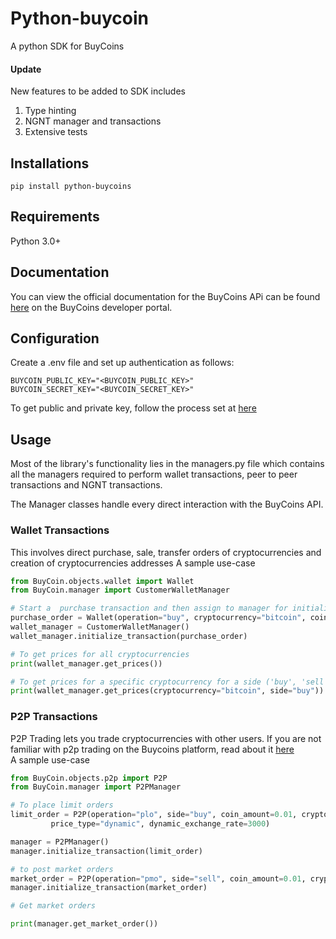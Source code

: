 # Python-buycoin

A python SDK for BuyCoins
#### Update
New features to be added to SDK includes
1. Type hinting
2. NGNT manager and transactions
3. Extensive tests

## Installations
```shell
pip install python-buycoins
```
## Requirements
Python 3.0+

## Documentation
You can view the official documentation for the BuyCoins APi can be found [here](https://https//developers.buycoins.africa/) on the BuyCoins developer portal.


## Configuration
Create a .env file and set up authentication as follows:
```
BUYCOIN_PUBLIC_KEY="<BUYCOIN_PUBLIC_KEY>"
BUYCOIN_SECRET_KEY="<BUYCOIN_SECRET_KEY>"
```
To get public and private key, follow the process set at [here](https://developers.buycoins.africa/#how-do-i-get-access)

## Usage
Most of the library's functionality lies in the managers.py file which contains all the managers required to perform wallet transactions, peer to peer transactions and NGNT transactions.

The Manager classes handle every direct interaction with the BuyCoins API.

### Wallet Transactions
This involves direct purchase, sale, transfer orders of cryptocurrencies and creation of cryptocurrencies addresses
A sample use-case

```Python
from BuyCoin.objects.wallet import Wallet
from BuyCoin.manager import CustomerWalletManager

# Start a  purchase transaction and then assign to manager for initialization
purchase_order = Wallet(operation="buy", cryptocurrency="bitcoin", coin_amount=0.01)
wallet_manager = CustomerWalletManager()
wallet_manager.initialize_transaction(purchase_order)

# To get prices for all cryptocurrencies
print(wallet_manager.get_prices())

# To get prices for a specific cryptocurrency for a side ('buy', 'sell')
print(wallet_manager.get_prices(cryptocurrency="bitcoin", side="buy"))
```

### P2P Transactions
P2P Trading lets you trade cryptocurrencies with other users. If you are not familiar with p2p trading on the Buycoins platform, read about it [here](https://developers.buycoins.africa/p2p/introduction)   
A sample use-case

```python
from BuyCoin.objects.p2p import P2P
from BuyCoin.manager import P2PManager

# To place limit orders 
limit_order = P2P(operation="plo", side="buy", coin_amount=0.01, cryptocurrency="bitcoin",
         price_type="dynamic", dynamic_exchange_rate=3000)

manager = P2PManager()
manager.initialize_transaction(limit_order)

# to post market orders
market_order = P2P(operation="pmo", side="sell", coin_amount=0.01, cryptocurrency="bitcoin")
manager.initialize_transaction(market_order)

# Get market orders

print(manager.get_market_order())

```